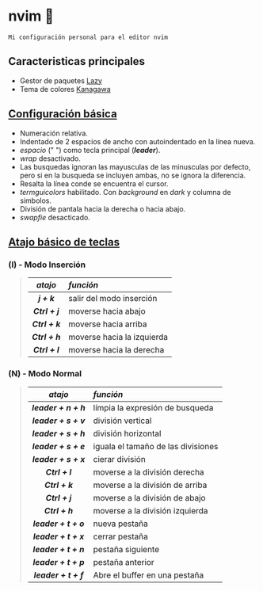 # nvim :metal:

    Mi configuración personal para el editor nvim

## Caracteristicas principales

- Gestor de paquetes [Lazy](https://github.com/folke/lazy.nvim)
- Tema de colores [Kanagawa](https://github.com/rebelot/kanagawa.nvim)

## [Configuración básica](/lua/config/settings.lua)

- Numeración relativa.
- Indentado de 2 espacios de ancho con autoindentado en la línea nueva.
- *espacio* (" ") como tecla principal (***leader***).
- *wrap* desactivado.
- Las busquedas ignoran las mayusculas de las minusculas por defecto, pero si en la busqueda se incluyen ambas, no se ignora la diferencia.
- Resalta la línea conde se encuentra el cursor.
- *termguicolors* habilitado. Con *background* en *dark* y columna de simbolos.
- División de pantala hacia la derecha o hacia abajo.
- *swapfie* desacticado.

## [Atajo básico de teclas](/lua/config/keymaps/shortcut.lua)

### (I) - Modo Inserción

>| *atajo* | *función* |
>|:---:|:---|
>|***j + k***               |   salir del modo inserción |
>|***Ctrl + j***            |   moverse hacia abajo |
>|***Ctrl + k***            |   moverse hacia arriba |
>|***Ctrl + h***            |   moverse hacia la izquierda |
>|***Ctrl + l***            |   moverse hacia la derecha |

### (N) - Modo Normal

>| *atajo* | *función* |
>|:---:|:---|
>|***leader + n + h***      |   límpia la expresión de busqueda |
>|***leader + s + v***      |   división vertical |
>|***leader + s + h***      |   división horizontal |
>|***leader + s + e***      |   iguala el tamaño de las divisiones |
>|***leader + s + x***      |   cierar división |
>|***Ctrl + l***            |   moverse a la división derecha |
>|***Ctrl + k***            |   moverse a la división de arriba |
>|***Ctrl + j***            |   moverse a la división de abajo |
>|***Ctrl + h***            |   moverse a la división izquierda|
>|***leader + t + o***      |   nueva pestaña |
>|***leader + t + x***      |   cerrar pestaña|
>|***leader + t + n***      |   pestaña siguiente |
>|***leader + t + p***      |   pestaña anterior |
>|***leader + t + f***      |   Abre el buffer en una pestaña |
